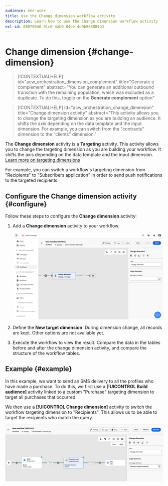 ```yaml
---
audience: end-user
title: Use the Change dimension workflow activity
description: Learn how to use the Change dimension workflow activity
exl-id: 08870946-91c6-4ab0-84de-4d9b968884b3
---
```

# Change dimension {#change-dimension}

>[!CONTEXTUALHELP]
>id="acw_orchestration_dimension_complement"
>title="Generate a complement"
>abstract="You can generate an additional outbound transition with the remaining population, which was excluded as a duplicate. To do this, toggle on the **Generate complement** option"

>[!CONTEXTUALHELP]
>id="acw_orchestration_change_dimension"
>title="Change dimension activity"
>abstract="This activity allows you to change the targeting dimension as you are building an audience. It shifts the axis depending on the data template and the input dimension. For example, you can switch from the "contracts" dimension to the "clients" dimension."

The **Change dimension** activity is a **Targeting** activity. This activity allows you to change the targeting dimension as you are building your workflow. It shifts the axis depending on the data template and the input dimension. [Learn more on targeting dimensions](../../audience/about-recipients.md#targeting-dimensions)

For example, you can switch a workflow's targeting dimension from "Recipients" to "Subscribers application" in order to send push notifications to the targeted recipients.

## Configure the Change dimension activity {#configure}

Follow these steps to configure the **Change dimension** activity:

1. Add a **Change dimension** activity to your workflow.

   ![](../assets/workflow-change-dimension.png)

1. Define the **New target dimension**. During dimension change, all records are kept. Other options are not available yet. 

1. Execute the workflow to view the result. Compare the data in the tables before and after the change dimension activity, and compare the structure of the workflow tables.

## Example {#example}

In this example, we want to send an SMS delivery to all the profiles who have made a purchase. To do this, we first use a **[!UICONTROL Build audience]** activity linked to a custom "Purchase" targeting dimension to target all purchases that occurred.

We then use a **[!UICONTROL Change dimension]** activity to switch the workflow targeting dimension to "Recipients". This allows us to be able to target the recipients who match the query.

![](../assets/workflow-change-dimension-example.png)
